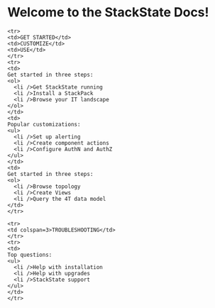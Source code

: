 # Welcome to the StackState Docs!


<table>

  <tbody>

    <tr>
    <td>GET STARTED</td>
    <td>CUSTOMIZE</td>
    <td>USE</td>
    </tr>
    <tr>
    <td>
    Get started in three steps:
    <ol>
      <li />Get StackState running
      <li />Install a StackPack
      <li />Browse your IT landscape
    </ol>
    </td>
    <td>
    Popular customizations:
    <ul>
      <li />Set up alerting
      <li />Create component actions
      <li />Configure AuthN and AuthZ
    </ul>
    </td>
    <td>
    Get started in three steps:
    <ol>
      <li />Browse topology
      <li />Create Views
      <li />Query the 4T data model
    </td>
    </tr>

    <tr>
    <td colspan=3>TROUBLESHOOTING</td>
    </tr>
    <tr>
    <td>
    Top questions:
    <ul>
      <li />Help with installation
      <li />Help with upgrades
      <li />StackState support
    </ul>
    </td>
    </tr>

  </tbody>
</table>
